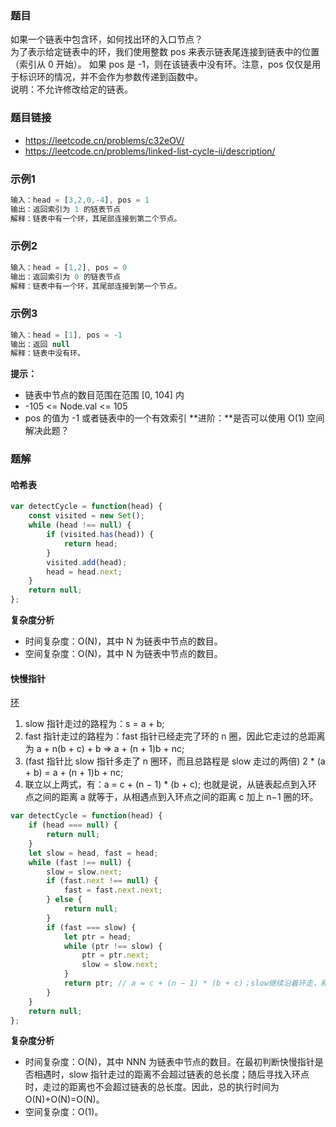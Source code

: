 ### 题目
如果一个链表中包含环，如何找出环的入口节点？    
为了表示给定链表中的环，我们使用整数 pos 来表示链表尾连接到链表中的位置（索引从 0 开始）。 如果 pos 是 -1，则在该链表中没有环。注意，pos 仅仅是用于标识环的情况，并不会作为参数传递到函数中。  
说明：不允许修改给定的链表。 
### 题目链接
- https://leetcode.cn/problems/c32eOV/
- https://leetcode.cn/problems/linked-list-cycle-ii/description/

### 示例1
```js
输入：head = [3,2,0,-4], pos = 1
输出：返回索引为 1 的链表节点
解释：链表中有一个环，其尾部连接到第二个节点。
``` 
### 示例2
```js
输入：head = [1,2], pos = 0
输出：返回索引为 0 的链表节点
解释：链表中有一个环，其尾部连接到第一个节点。
```
### 示例3
```js
输入：head = [1], pos = -1
输出：返回 null
解释：链表中没有环。
```
**提示：**

- 链表中节点的数目范围在范围 [0, 104] 内
- -105 <= Node.val <= 105
- pos 的值为 -1 或者链表中的一个有效索引
**进阶：**是否可以使用 O(1) 空间解决此题？
### 题解
#### 哈希表
```js
var detectCycle = function(head) {
    const visited = new Set();
    while (head !== null) {
        if (visited.has(head)) {
            return head;
        }
        visited.add(head);
        head = head.next;
    }
    return null;
};
```
**复杂度分析**
- 时间复杂度：O(N)，其中 N 为链表中节点的数目。
- 空间复杂度：O(N)，其中 N 为链表中节点的数目。
#### 快慢指针
[环](./images/%E5%90%AB%E7%8E%AF%E7%BB%93%E6%9E%84%E7%9A%84%E9%93%BE%E8%A1%A8.jpeg)
1. slow 指针走过的路程为：s = a + b;
2. fast 指针走过的路程为：fast 指针已经走完了环的 n 圈，因此它走过的总距离为 a + n(b + c) + b => a + (n + 1)b + nc; 
3. (fast 指针比 slow 指针多走了 n 圈环，而且总路程是 slow 走过的两倍) 2 * (a + b) = a + (n + 1)b + nc;
4. 联立以上两式，有：a = c + (n − 1) * (b + c); 也就是说，从链表起点到入环点之间的距离 a 就等于，从相遇点到入环点之间的距离 c 加上 n−1 圈的环。
```js
var detectCycle = function(head) {
    if (head === null) {
        return null;
    }
    let slow = head, fast = head;
    while (fast !== null) {
        slow = slow.next;
        if (fast.next !== null) {
            fast = fast.next.next;
        } else {
            return null;
        }
        if (fast === slow) {
            let ptr = head;
            while (ptr !== slow) { 
                ptr = ptr.next;
                slow = slow.next;
            }
            return ptr; // a = c + (n − 1) * (b + c)；slow继续沿着环走，和a相遇时即为环的入口
        }
    }
    return null;
};
```
**复杂度分析**
- 时间复杂度：O(N)，其中 NNN 为链表中节点的数目。在最初判断快慢指针是否相遇时，slow 指针走过的距离不会超过链表的总长度；随后寻找入环点时，走过的距离也不会超过链表的总长度。因此，总的执行时间为 O(N)+O(N)=O(N)。
- 空间复杂度：O(1)。